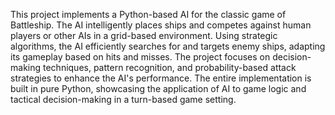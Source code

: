 This project implements a Python-based AI for the classic game of Battleship. The AI intelligently places ships and competes against human players or other AIs in a grid-based environment. Using strategic algorithms, the AI efficiently searches for and targets enemy ships, adapting its gameplay based on hits and misses. The project focuses on decision-making techniques, pattern recognition, and probability-based attack strategies to enhance the AI's performance. The entire implementation is built in pure Python, showcasing the application of AI to game logic and tactical decision-making in a turn-based game setting.
